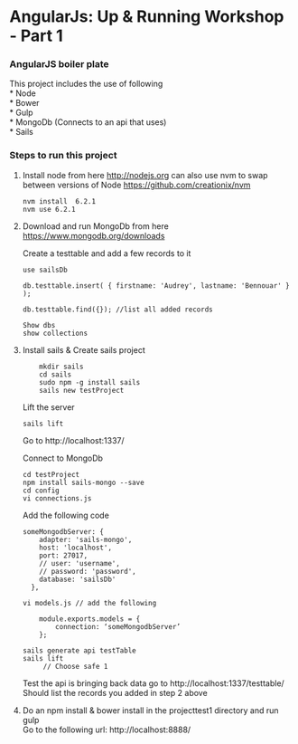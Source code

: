 # AngularJs: Up & Running Workshop - Part 1

### AngularJS boiler plate

This project includes the use of following  <br>
	 * Node <br>
	 * Bower <br>
	 * Gulp <br>
	 * MongoDb (Connects to an api that uses) <br>
	 * Sails <br>

### Steps to run this project
 
1. Install node from here http://nodejs.org can also use nvm to swap between versions of Node https://github.com/creationix/nvm <br>
	```
    nvm install  6.2.1 
    nvm use 6.2.1
    ```
2. Download and run MongoDb from here https://www.mongodb.org/downloads
	
	Create a testtable and add a few records to it
	```
	use sailsDb

	db.testtable.insert( { firstname: 'Audrey', lastname: 'Bennouar' } );

	db.testtable.find({}); //list all added records

	Show dbs
	show collections
	```

3. Install sails & Create sails project <br>
	```
		mkdir sails
		cd sails 
		sudo npm -g install sails 
		sails new testProject 
	```
   Lift the server

    ```
   	sails lift

    ```
    Go to http://localhost:1337/

    Connect to MongoDb <br>

    ```
    cd testProject
    npm install sails-mongo --save 
    cd config 
    vi connections.js  
    ```
    Add the following code <br>

	```
    someMongodbServer: {
	    adapter: 'sails-mongo',
	    host: 'localhost',
	    port: 27017,
	    // user: 'username',
	    // password: 'password',
	    database: 'sailsDb'
	  },
 
	vi models.js // add the following

		module.exports.models = {
			connection: ‘someMongodbServer’
		};
	
	sails generate api testTable
	sails lift
		 // Choose safe 1 
	```
	Test the api is bringing back data go to http://localhost:1337/testtable/ <br>
	Should list the records you added in step 2 above

4. Do an npm install & bower install in the projecttest1 directory and run gulp <br>
   Go to the following url:  http://localhost:8888/




